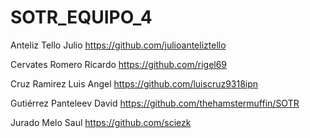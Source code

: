 # SOTR_EQUIPO_4

Anteliz Tello Julio
https://github.com/julioanteliztello


Cervates Romero Ricardo
https://github.com/rigel69


Cruz Ramirez Luis Angel
https://github.com/luiscruz9318ipn


Gutiérrez Panteleev David
https://github.com/thehamstermuffin/SOTR


Jurado Melo Saul
https://github.com/sciezk








